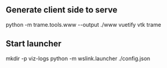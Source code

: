 ## Generate client side to serve
python -m trame.tools.www --output ./www vuetify vtk trame

## Start launcher
mkdir -p viz-logs
python -m wslink.launcher ./config.json